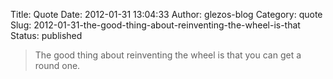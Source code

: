 Title: Quote
Date: 2012-01-31 13:04:33
Author: glezos-blog
Category: quote
Slug: 2012-01-31-the-good-thing-about-reinventing-the-wheel-is-that
Status: published

> The good thing about reinventing the wheel is that you can get a round one.
